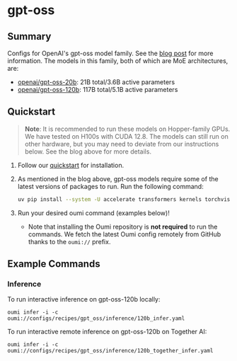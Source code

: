 # gpt-oss

## Summary

Configs for OpenAI's gpt-oss model family. See the [blog post](https://huggingface.co/blog/welcome-openai-gpt-oss) for more information. The models in this family, both of which are MoE architectures, are:

- [openai/gpt-oss-20b](https://huggingface.co/openai/gpt-oss-20b): 21B total/3.6B active parameters
- [openai/gpt-oss-120b](https://huggingface.co/openai/gpt-oss-120b): 117B total/5.1B active parameters

## Quickstart

> **Note**: It is recommended to run these models on Hopper-family GPUs. We have tested on H100s with CUDA 12.8. The models can still run on other hardware, but you may need to deviate from our instructions below. See the blog above for more details.

1. Follow our [quickstart](https://oumi.ai/docs/en/latest/get_started/quickstart.html) for installation.
2. As mentioned in the blog above, gpt-oss models require some of the latest versions of packages to run. Run the following command:

   ```bash
   uv pip install --system -U accelerate transformers kernels torchvision git+https://github.com/triton-lang/triton.git@main#subdirectory=python/triton_kernels
   ```

3. Run your desired oumi command (examples below)!
   - Note that installing the Oumi repository is **not required** to run the commands. We fetch the latest Oumi config remotely from GitHub thanks to the `oumi://` prefix.

## Example Commands

### Inference

To run interactive inference on gpt-oss-120b locally:

```shell
oumi infer -i -c oumi://configs/recipes/gpt_oss/inference/120b_infer.yaml
```

To run interactive remote inference on gpt-oss-120b on Together AI:

```shell
oumi infer -i -c oumi://configs/recipes/gpt_oss/inference/120b_together_infer.yaml
```
